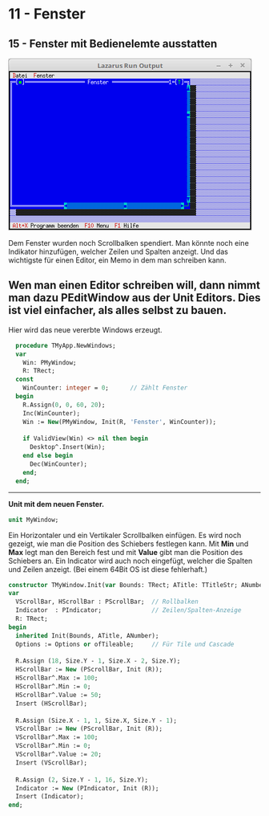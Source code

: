 # 11 - Fenster
## 15 - Fenster mit Bedienelemte ausstatten

![image.png](image.png)

Dem Fenster wurden noch Scrollbalken spendiert.
Man könnte noch eine Indikator hinzufügen, welcher Zeilen und Spalten anzeigt.
Und das wichtigste für einen Editor, ein Memo in dem man schreiben kann.

Wen man einen Editor schreiben will, dann nimmt man dazu <b>PEditWindow</b> aus der Unit <b>Editors</b>.
Dies ist viel einfacher, als alles selbst zu bauen.
---
Hier wird das neue vererbte Windows erzeugt.

```pascal
  procedure TMyApp.NewWindows;
  var
    Win: PMyWindow;
    R: TRect;
  const
    WinCounter: integer = 0;      // Zählt Fenster
  begin
    R.Assign(0, 0, 60, 20);
    Inc(WinCounter);
    Win := New(PMyWindow, Init(R, 'Fenster', WinCounter));

    if ValidView(Win) <> nil then begin
      Desktop^.Insert(Win);
    end else begin
      Dec(WinCounter);
    end;
  end;
```

---
<b>Unit mit dem neuen Fenster.</b>
<br>

```pascal
unit MyWindow;

```

Ein Horizontaler und ein Vertikaler Scrollbalken einfügen.
Es wird noch gezeigt, wie man die Position des Schiebers festlegen kann.
Mit <b>Min</b> und <b>Max</b> legt man den Bereich fest und mit <b>Value</b> gibt man die Position des Schiebers an.
Ein Indicator wird auch noch eingefügt, welcher die Spalten und Zeilen anzeigt. (Bei einem 64Bit OS ist diese fehlerhaft.)

```pascal
constructor TMyWindow.Init(var Bounds: TRect; ATitle: TTitleStr; ANumber: Sw_Integer);
var
  VScrollBar, HScrollBar : PScrollBar;  // Rollbalken
  Indicator  : PIndicator;              // Zeilen/Spalten-Anzeige
  R: TRect;
begin
  inherited Init(Bounds, ATitle, ANumber);
  Options := Options or ofTileable;     // Für Tile und Cascade

  R.Assign (18, Size.Y - 1, Size.X - 2, Size.Y);
  HScrollBar := New (PScrollBar, Init (R));
  HScrollBar^.Max := 100;
  HScrollBar^.Min := 0;
  HScrollBar^.Value := 50;
  Insert (HScrollBar);

  R.Assign (Size.X - 1, 1, Size.X, Size.Y - 1);
  VScrollBar := New (PScrollBar, Init (R));
  VScrollBar^.Max := 100;
  VScrollBar^.Min := 0;
  VScrollBar^.Value := 20;
  Insert (VScrollBar);

  R.Assign (2, Size.Y - 1, 16, Size.Y);
  Indicator := New (PIndicator, Init (R));
  Insert (Indicator);
end;

```


